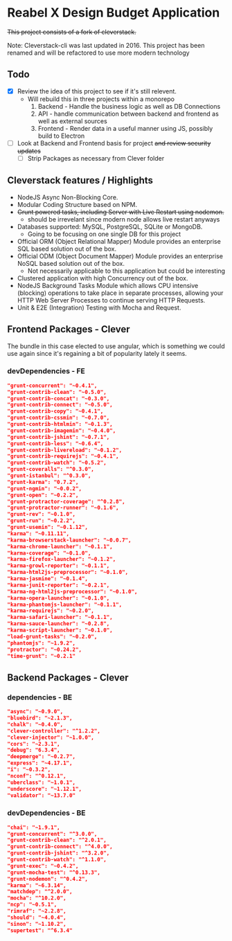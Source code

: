 # Reabel X Design Budget Application

~~This project consists of a fork of cleverstack.~~

Note: Cleverstack-cli was last updated in 2016. This project has been renamed and will be refactored to use more modern technology

## Todo

- [x] Review the idea of this project to see if it's still relevent.
  - Will rebuild this in three projects within a monorepo
    1. Backend - Handle the business logic as well as DB Connections
    2. API - handle communication between backend and frontend as well as external sources
    3. Frontend - Render data in a useful manner using JS, possibly build to Electron
- [ ] Look at Backend and Frontend basis for project ~~and review security updates~~
  - [ ] Strip Packages as necessary from Clever folder

## Cleverstack features / Highlights
* NodeJS Async Non-Blocking Core.
* Modular Coding Structure based on NPM.
* ~~Grunt powered tasks, including Server with Live Restart using nodemon.~~
  * should be irrevelant since modern node allows live restart anyways
* Databases supported: MySQL, PostgreSQL, SQLite or MongoDB.
  * Going to be focusing on one single DB for this project
* Official ORM (Object Relational Mapper) Module provides an enterprise SQL based solution out of the box.
* Official ODM (Object Document Mapper) Module provides an enterprise NoSQL based solution out of the box.
  * Not necessarily applicable to this application but could be interesting
* Clustered application with high Concurrency out of the box.
* NodeJS Background Tasks Module which allows CPU intensive (blocking) operations to take place in separate processes, allowing your HTTP Web Server Processes to continue serving HTTP Requests.
* Unit & E2E (Integration) Testing with Mocha and Request.

## Frontend Packages - Clever

The bundle in this case elected to use angular, which is something we could use again since it's regaining a bit of popularity lately it seems.

### devDependencies - FE

```json
"grunt-concurrent": "~0.4.1",
"grunt-contrib-clean": "~0.5.0",
"grunt-contrib-concat": "~0.3.0",
"grunt-contrib-connect": "~0.5.0",
"grunt-contrib-copy": "~0.4.1",
"grunt-contrib-cssmin": "~0.7.0",
"grunt-contrib-htmlmin": "~0.1.3",
"grunt-contrib-imagemin": "~0.4.0",
"grunt-contrib-jshint": "~0.7.1",
"grunt-contrib-less": "~0.6.4",
"grunt-contrib-livereload": "~0.1.2",
"grunt-contrib-requirejs": "~0.4.1",
"grunt-contrib-watch": "~0.5.2",
"grunt-coveralls": "^0.3.0",
"grunt-istanbul": "^0.3.0",
"grunt-karma": "0.7.2",
"grunt-ngmin": "~0.0.2",
"grunt-open": "~0.2.2",
"grunt-protractor-coverage": "^0.2.8",
"grunt-protractor-runner": "~0.1.6",
"grunt-rev": "~0.1.0",
"grunt-run": "~0.2.2",
"grunt-usemin": "~0.1.12",
"karma": "~0.11.11",
"karma-browserstack-launcher": "~0.0.7",
"karma-chrome-launcher": "~0.1.1",
"karma-coverage": "~0.1.0",
"karma-firefox-launcher": "~0.1.2",
"karma-growl-reporter": "~0.1.1",
"karma-html2js-preprocessor": "~0.1.0",
"karma-jasmine": "~0.1.4",
"karma-junit-reporter": "~0.2.1",
"karma-ng-html2js-preprocessor": "~0.1.0",
"karma-opera-launcher": "~0.1.0",
"karma-phantomjs-launcher": "~0.1.1",
"karma-requirejs": "~0.2.0",
"karma-safari-launcher": "~0.1.1",
"karma-sauce-launcher": "~0.2.8",
"karma-script-launcher": "~0.1.0",
"load-grunt-tasks": "~0.2.0",
"phantomjs": "~1.9.2",
"protractor": "~0.24.2",
"time-grunt": "~0.2.1"
```

## Backend Packages - Clever

### dependencies - BE

```json
"async": "~0.9.0",
"bluebird": "~2.1.3",
"chalk": "~0.4.0",
"clever-controller": "^1.2.2",
"clever-injector": "~1.0.0",
"cors": "~2.3.1",
"debug": "6.3.4",
"deepmerge": "~0.2.7",
"express": "~4.17.1",
"i": "~0.3.2",
"nconf": "^0.12.1",
"uberclass": "~1.0.1",
"underscore": "~1.12.1",
"validator": "~13.7.0"
```

### devDependencies - BE

```json
"chai": "~1.9.1",
"grunt-concurrent": "^3.0.0",
"grunt-contrib-clean": "^2.0.1",
"grunt-contrib-connect": "^4.0.0",
"grunt-contrib-jshint": "^3.2.0",
"grunt-contrib-watch": "^1.1.0",
"grunt-exec": "~0.4.2",
"grunt-mocha-test": "^0.13.3",
"grunt-nodemon": "^0.4.2",
"karma": "~6.3.14",
"matchdep": "^2.0.0",
"mocha": "^10.2.0",
"ncp": "~0.5.1",
"rimraf": "~2.2.8",
"should": "~4.0.4",
"sinon": "~1.10.2",
"supertest": "^6.3.4"
```
